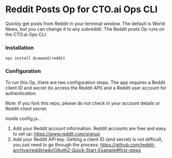 # Reddit Posts Op for CTO.ai Ops CLI

Quickly get posts from Reddit in your terminal window. The default is World News, but you can change it to any subreddit. The Reddit posts Op runs on the CTO.ai Ops CLI.

### Installation

<a name="installation"></a>

```shell
ops install @cawood/reddit
```

### Configuration

To run this Op, there are two configuration steps. The app requires a Reddit client ID and secret (to access the Reddit API) and a Reddit user account for authentication.

Note: If you fork this repo, please do not check in your account details or Reddit client secret.

Inside config.js...

1. Add your Reddit account information. Reddit accounts are free and easy to set up: https://www.reddit.com/signup
2. Add your Reddit API key. Getting a client ID (and secret) is not difficult, you just need to go through the process: https://github.com/reddit-archive/reddit/wiki/OAuth2-Quick-Start-Example#first-steps